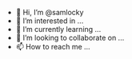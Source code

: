 - 👋 Hi, I’m @samlocky
- 👀 I’m interested in ...
- 🌱 I’m currently learning ...
- 💞️ I’m looking to collaborate on ...
- 📫 How to reach me ...

<!---
samlocky/samlocky is a ✨ special ✨ repository because its `README.md` (this file) appears on your GitHub profile.
You can click the Preview link to take a look at your changes.
--->
